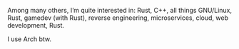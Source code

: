 Among many others, I’m quite interested in: Rust, C++, all things GNU/Linux, Rust, gamedev (with Rust), reverse engineering, microservices, cloud, web development, Rust.

I use Arch btw.
